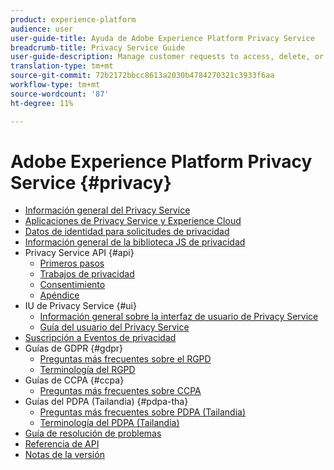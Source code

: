 ```yaml
---
product: experience-platform
audience: user
user-guide-title: Ayuda de Adobe Experience Platform Privacy Service
breadcrumb-title: Privacy Service Guide
user-guide-description: Manage customer requests to access, delete, or provide consent for the use of their personal data, facilitating automated compliance with legal privacy regulations like GDPR and CCPA.
translation-type: tm+mt
source-git-commit: 72b2172bbcc8613a2030b4784270321c3933f6aa
workflow-type: tm+mt
source-wordcount: '87'
ht-degree: 11%

---
```



# Adobe Experience Platform Privacy Service {#privacy}

* [Información general del Privacy Service](home.md)
* [Aplicaciones de Privacy Service y Experience Cloud](experience-cloud-apps.md)
* [Datos de identidad para solicitudes de privacidad](identity-data.md)
* [Información general de la biblioteca JS de privacidad](js-library.md)
* Privacy Service API {#api}
   * [Primeros pasos](api/getting-started.md)
   * [Trabajos de privacidad](api/privacy-jobs.md)
   * [Consentimiento](api/consent.md)
   * [Apéndice](api/appendix.md)
* IU de Privacy Service {#ui}
   * [Información general sobre la interfaz de usuario de Privacy Service](ui/overview.md)
   * [Guía del usuario del Privacy Service](ui/user-guide.md)
* [Suscripción a Eventos de privacidad](privacy-events.md)
* Guías de GDPR {#gdpr}
   * [Preguntas más frecuentes sobre el RGPD](gdpr/faq.md)
   * [Terminología del RGPD](gdpr/terminology.md)
* Guías de CCPA {#ccpa}
   * [Preguntas más frecuentes sobre CCPA](ccpa/faq.md)
* Guías del PDPA (Tailandia) {#pdpa-tha}
   * [Preguntas más frecuentes sobre PDPA (Tailandia)](./pdpa-tha/faq.md)
   * [Terminología del PDPA (Tailandia)](./pdpa-tha/terminology.md)
* [Guía de resolución de problemas](troubleshooting-guide.md)
* [Referencia de API](https://www.adobe.io/apis/experienceplatform/home/api-reference.html#!acpdr/swagger-specs/privacy-service.yaml)
* [Notas de la versión](release-notes.md)
